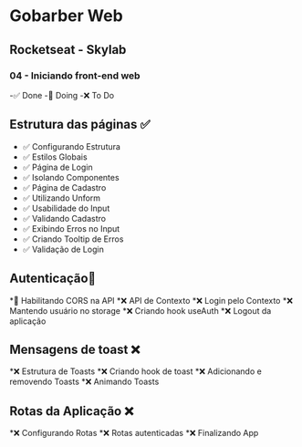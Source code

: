 # Gobarber Web
## Rocketseat - Skylab
### 04 - Iniciando front-end web

-✅ Done
-📍 Doing
-❌ To Do

## Estrutura das páginas ✅
* ✅ Configurando Estrutura
* ✅ Estilos Globais
* ✅ Página de Login
* ✅ Isolando Componentes
* ✅ Página de Cadastro
* ✅ Utilizando Unform
* ✅ Usabilidade do Input
* ✅ Validando Cadastro
* ✅ Exibindo Erros no Input
* ✅ Criando Tooltip de Erros
* ✅ Validação de Login

## Autenticação📍
*📍 Habilitando CORS na API
*❌ API de Contexto
*❌ Login pelo Contexto
*❌ Mantendo usuário no storage
*❌ Criando hook useAuth
*❌ Logout da aplicação

## Mensagens de toast ❌
*❌ Estrutura de Toasts
*❌ Criando hook de toast
*❌ Adicionando e removendo Toasts
*❌ Animando Toasts

## Rotas da Aplicação ❌
*❌ Configurando Rotas
*❌ Rotas autenticadas
*❌ Finalizando App
